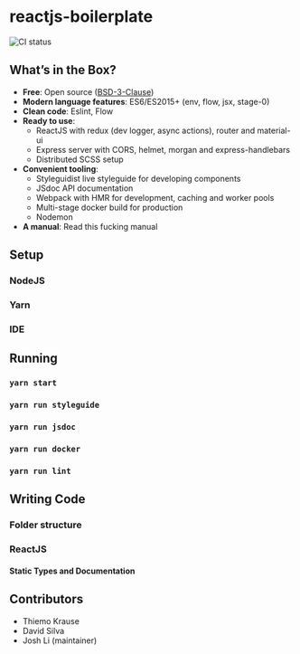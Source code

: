 # reactjs-boilerplate

![CI status](https://travis-ci.org/maddrag0n/reactjs-boilerplate.svg?branch=master)


## What’s in the Box?

* **Free**: Open source ([BSD-3-Clause](./LICENSE.md))
* **Modern language features**: ES6/ES2015+ (env, flow, jsx, stage-0)
* **Clean code**: Eslint, Flow
* **Ready to use**:
	* ReactJS with redux (dev logger, async actions), router and material-ui
	* Express server with CORS, helmet, morgan and express-handlebars
	* Distributed SCSS setup
* **Convenient tooling**:
	* Styleguidist live styleguide for developing components
	* JSdoc API documentation
	* Webpack with HMR for development, caching and worker pools
	* Multi-stage docker build for production
	* Nodemon
* **A manual**: Read this fucking manual


## Setup

### NodeJS

### Yarn

### IDE


## Running

### `yarn start`

### `yarn run styleguide`

### `yarn run jsdoc`

### `yarn run docker`

### `yarn run lint`


## Writing Code

### Folder structure

### ReactJS

#### Static Types and Documentation


## Contributors

* Thiemo Krause
* David Silva
* Josh Li (maintainer)
